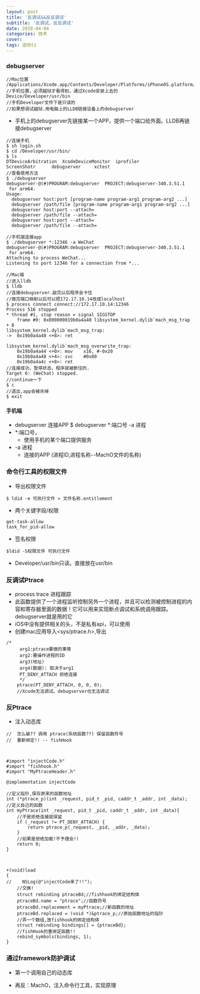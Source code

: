 ```yaml
---
layout: post
title: '反调试&&反反调试'
subtitle: '反调试、反反调试'
date: 2018-04-04
categories: 技术
cover: 
tags: 逆向tz
---
```


### debugserver

<pre><code class="language-objectivec">//Mac位置
/Applications/Xcode.app/Contents/Developer/Platforms/iPhoneOS.platform/DeviceSupport/9.1/DeveloperDiskImage.dmg/usr/bin/debugserver
//手机位置，必须越狱才看得到，通过Xcode安装上去的
Device/Developer/usr/bin
//手机Developer文件下是只读的
//如果想调试越狱.用电脑上的LLDB链接设备上的debugserver
</code></pre>

* 手机上的debugserver先链接某一个APP，提供一个端口给外面。LLDB再链接debugserver

<pre><code class="language-objectivec">//连接手机
$ sh login.sh
$ cd /Developer/usr/bin/
$ ls
DTDeviceArbitration  XcodeDeviceMonitor  iprofiler
ScreenShotr	     debugserver	 xctest
//查看使用方法
$ ./debugserver
debugserver-@(#)PROGRAM:debugserver  PROJECT:debugserver-340.3.51.1
 for arm64.
Usage:
  debugserver host:port [program-name program-arg1 program-arg2 ...]
  debugserver /path/file [program-name program-arg1 program-arg2 ...]
  debugserver host:port --attach=<pid>
  debugserver /path/file --attach=<pid>
  debugserver host:port --attach=<process_name>
  debugserver /path/file --attach=<process_name>

//手机端连接app
$ ./debugserver *:12346 -a WeChat
debugserver-@(#)PROGRAM:debugserver  PROJECT:debugserver-340.3.51.1
 for arm64.
Attaching to process WeChat...
Listening to port 12346 for a connection from *...

//Mac端
//进入lldb
$ lldb
//连接debugserver.敲完以后程序会卡住
//做完端口映射以后可以把172.17.10.14改成localhost
$ process connect connect://172.17.10.14:12346
Process 516 stopped
* thread #1, stop reason = signal SIGSTOP
    frame #0: 0x000000019b0a4a40 libsystem_kernel.dylib`mach_msg_trap + 8
libsystem_kernel.dylib`mach_msg_trap:
->  0x19b0a4a40 <+8>: ret

libsystem_kernel.dylib`mach_msg_overwrite_trap:
    0x19b0a4a44 <+0>: mov    x16, #-0x20
    0x19b0a4a48 <+4>: svc    #0x80
    0x19b0a4a4c <+8>: ret
//连接成功，暂停状态，程序就被断住的.
Target 0: (WeChat) stopped.
//continue一下
$ c
//退出,app会被杀掉
$ exit
</code></pre>

#### 手机端
* debugserver 连接APP
$ debugserver *:端口号 -a 进程
* *:端口号，
	* 使用手机的某个端口提供服务
* -a 进程
	* 连接的APP (进程ID,进程名称--MachO文件的名称)

### 命令行工具的权限文件
* 导出权限文件

<pre><code class="language-objectivec">$ ldid -e 可执行文件 > 文件名称.entitlement
</code></pre>

* 两个关键字段/权限

<pre><code class="language-objectivec">get-task-allow
task_for_pid-allow
</code></pre>

* 签名权限

<pre><code class="language-objectivec">$ldid -S权限文件 可执行文件
</code></pre>

* Developer/usr/bin只读。直接放在usr/bin

### 反调试Ptrace

* process trace 进程跟踪
* 此函数提供了一个进程监听控制另外一个进程，并且可以检测被控制进程的内容和寄存器里面的数据！它可以用来实现断点调试和系统调用跟踪。debugserver就是用的它
* iOS中没有提供相关的头，不是私有api，可以使用
* 创建mac应用导入<sys/ptrace.h>,导出

<pre><code class="language-objectivec">/*
     arg1:ptrace要做的事情
     arg2:要操作进程的ID
     arg3(地址)
     arg4(数据): 取决于arg1
     PT_DENY_ATTACH 拒绝连接
     */
    ptrace(PT_DENY_ATTACH, 0, 0, 0);
    //Xcode无法调试。debugserver也无法调试
</code></pre>


### 反Ptrace

* 注入动态库

<pre><code class="language-objectivec">//  怎么破?? 调用 ptrace(系统函数??) 保留函数符号
//  重新绑定!! -- fishHook



#import "injectCode.h"
#import "fishhook.h"
#import "MyPtraceHeader.h"

@implementation injectCode

//定义指针,保存原来的函数地址
int (*ptrace_p)(int _request, pid_t _pid, caddr_t _addr, int _data);
//定义自己的函数
int myPtrace(int _request, pid_t _pid, caddr_t _addr, int _data){
    //不是拒绝连接就保留
    if (_request != PT_DENY_ATTACH) {
        return ptrace_p(_request, _pid, _addr, _data);
    }
    //如果是拒绝加载!不予理会!!
    return 0;
}



+(void)load
{
//    NSLog(@"injectCode来了!!");
    //交换!
    struct rebinding ptraceBd;//fishhook的绑定结构体
    ptraceBd.name = "ptrace";//函数符号
    ptraceBd.replacement = myPtrace;//新函数的地址
    ptraceBd.replaced = (void *)&ptrace_p;//原始函数地址的指针
    //弄一个数组,放fishhook的绑定结构体
    struct rebinding bindings[] = {ptraceBd};
    //fishHook的重绑定函数!!
    rebind_symbols(bindings, 1);
}
</code></pre>

### 通过framework防护调试

* 第一个调用自己的动态库

* 再反：MachO，注入命令行工具，实现原理

